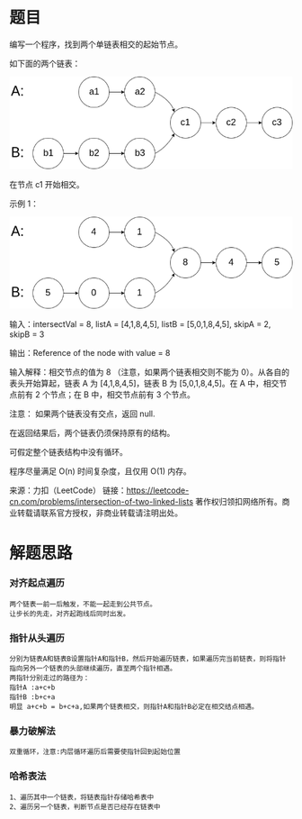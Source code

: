 # 题目
编写一个程序，找到两个单链表相交的起始节点。

如下面的两个链表：

![img.png](img.png)

在节点 c1 开始相交。

示例 1：

![img_1.png](img_1.png)

输入：intersectVal = 8, listA = [4,1,8,4,5], listB = [5,0,1,8,4,5], skipA = 2, skipB = 3

输出：Reference of the node with value = 8

输入解释：相交节点的值为 8 （注意，如果两个链表相交则不能为 0）。从各自的表头开始算起，链表 A 为 [4,1,8,4,5]，链表 B 为 [5,0,1,8,4,5]。在 A 中，相交节点前有 2 个节点；在 B 中，相交节点前有 3 个节点。

注意：
如果两个链表没有交点，返回 null.

在返回结果后，两个链表仍须保持原有的结构。

可假定整个链表结构中没有循环。

程序尽量满足 O(n) 时间复杂度，且仅用 O(1) 内存。

来源：力扣（LeetCode）
链接：https://leetcode-cn.com/problems/intersection-of-two-linked-lists
著作权归领扣网络所有。商业转载请联系官方授权，非商业转载请注明出处。
# 解题思路

### 对齐起点遍历
    两个链表一前一后触发，不能一起走到公共节点。
    让步长的先走，对齐起跑线后同时出发。

### 指针从头遍历
    分别为链表A和链表B设置指针A和指针B，然后开始遍历链表，如果遍历完当前链表，则将指针指向另外一个链表的头部继续遍历，直至两个指针相遇。
    两指针分别走过的路径为：
    指针A :a+c+b
    指针B :b+c+a
    明显 a+c+b = b+c+a,如果两个链表相交，则指针A和指针B必定在相交结点相遇。

### 暴力破解法
    双重循环，注意:内层循环遍历后需要使指针回到起始位置

### 哈希表法
    1、遍历其中一个链表，将链表指针存储哈希表中
    2、遍历另一个链表，判断节点是否已经存在链表中